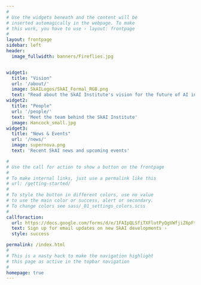 ```yaml
---
#
# Use the widgets beneath and the content will be
# inserted automagically in the webpage. To make
# this work, you have to use › layout: frontpage
#
layout: frontpage
sidebar: left
header:
  image_fullwidth: banners/Fireflies.jpg


widget1:
  title: "Vision"
  url: '/about/'
  image: SkAILogos/SkAI_Formal_RGB.png
  text: "Read about the SkAI Institute's vision for the future of AI in astronomy"
widget2:
  title: "People"
  url: '/people/'
  text: 'Meet the team behind the SkAI Institute'
  image: Hancock_small.jpg
widget3:
  title: "News & Events"
  url: '/news/'
  image: supernova.png
  text: 'Recent SkAI news and upcoming events'

#
# Use the call for action to show a button on the frontpage
#
# To make internal links, just use a permalink like this
# url: /getting-started/
#
# To style the button in different colors, use no value
# to use the main color or success, alert or secondary.
# To change colors see sass/_01_settings_colors.scss
#
callforaction:
  url: https://docs.google.com/forms/d/e/1FAIpQLSfiTXFlutPyQgVWfjiZ6pFtIs2j1BwtkRNJiTvaT_n0KXBAPQ/viewform?usp=sf_link
  text: Sign up for email updates on new SkAI developments ›
  style: success

permalink: /index.html
#
# This is a nasty hack to make the navigation highlight
# this page as active in the topbar navigation
#
homepage: true
---
```

